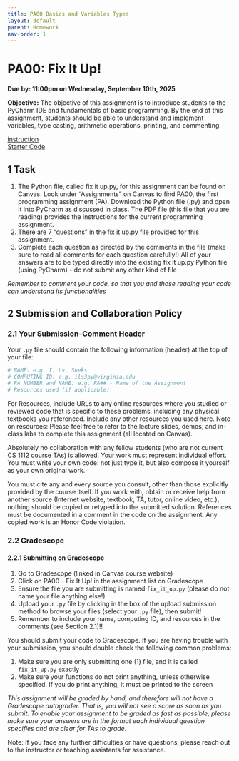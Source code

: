```yaml
---
title: PA00 Basics and Variables Types
layout: default
parent: Homework
nav-order: 1
---
```


# PA00: Fix It Up!

**Due by: 11:00pm on Wednesday, September 10th, 2025**

**Objective:** The objective of this assignment is to introduce students to the PyCharm IDE and fundamentals of basic programming. By the end of this assignment, students should be able to understand and implement variables, type casting, arithmetic operations, printing, and commenting.

[instruction](/CS1112-F2025/instruction/PA_00___Fix_it_Up_.pdf) <br>
[Starter Code](../../Starter%20Code%20For%20Homework/fix_it_up.py)
## 1 Task

1. The Python file, called fix it up.py, for this assignment can be found on Canvas.
Look under “Assignments” on Canvas to find PA00, the first programming assignment
(PA). Download the Python file (.py) and open it into PyCharm as discussed in class.
The PDF file (this file that you are reading) provides the instructions for the current
programming assignment.
2. There are 7 “questions” in the fix it up.py file provided for this assignment.
3. Complete each question as directed by the comments in the file (make sure to read
all comments for each question carefully!) All of your answers are to be typed
directly into the existing fix it up.py Python file (using PyCharm) - do not submit
any other kind of file

*Remember to comment your code, so that you and those reading your code can understand its functionalities*

## 2 Submission and Collaboration Policy

### 2.1 Your Submission–Comment Header

Your `.py` file should contain the following information (header) at the top of your file:
```py
# NAME: e.g. I. Lv. Sneks
# COMPUTING ID: e.g. ils3py@virginia.edu
# PA NUMBER and NAME: e.g. PA## - Name of the Assignment
# Resources used (if applicable):
```

For Resources, include URLs to any online resources where you studied or reviewed code that is specific to these problems, including any physical textbooks you referenced. Include any other resources you used here. Note on resources: Please feel free to refer to the lecture slides, demos, and in-class labs to complete this assignment (all located on Canvas).

Absolutely no collaboration with any fellow students (who are not current CS 1112 course TAs) is allowed. Your work must represent individual effort. You must write your own code: not just type it, but also compose it yourself as your own original work.

You must cite any and every source you consult, other than those explicitly provided by the course itself. If you work with, obtain or receive help from another source (Internet website, textbook, TA, tutor, online video, etc.), nothing should be copied or retyped into the submitted solution. References must be documented in a comment in the code on the assignment. Any copied work is an Honor Code violation.

### 2.2 Gradescope

#### 2.2.1 Submitting on Gradescope

1. Go to Gradescope (linked in Canvas course website)
2. Click on PA00 – Fix It Up! in the assignment list on Gradescope
3. Ensure the file you are submitting is named `fix_it_up.py` (please do not name your file anything else!)
4. Upload your `.py` file by clicking in the box of the upload submission method to browse your files (select your `.py` file), then submit!
5. Remember to include your name, computing ID, and resources in the comments (see Section 2.1)!!

You should submit your code to Gradescope. If you are having trouble with your submission, you should double check the following common problems:

1. Make sure you are only submitting one (1) file, and it is called `fix_it_up.py` exactly
2. Make sure your functions do not print anything, unless otherwise specified. If you do print anything, it must be printed to the screen

*This assignment will be graded by hand, and therefore will not have a Gradescope autograder. That is, you will not see a score as soon as you submit. To enable your assignment to be graded as fast as possible, please make sure your answers are in the format each individual question specifies and are clear for TAs to grade.*

Note: If you face any further difficulties or have questions, please reach out to the instructor or teaching assistants for assistance.